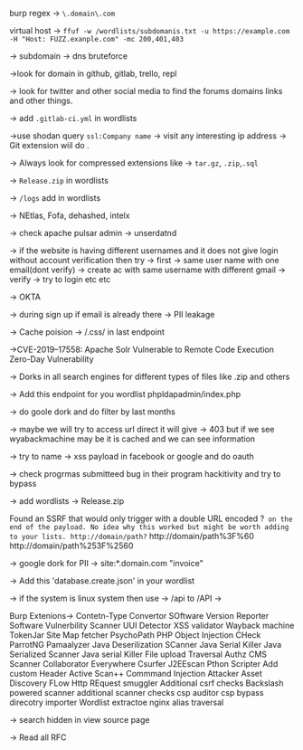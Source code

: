 burp regex -> `\.domain\.com`

virtual host -> `ffuf -w /wordlists/subdomanis.txt -u https://example.com -H "Host: FUZZ.exanple.com" -mc 200,401,403`

-> subdomain -> dns bruteforce

->look for domain in github, gitlab, trello, repl

-> look for twitter and other social media to find the forums domains links and other things.

-> add `.gitlab-ci.yml` in wordlists

->use shodan query `ssl:Company name` -> visit any interesting ip address -> Git extension wiil do .



-> Always look for compressed extensions like -> `tar.gz`, `.zip`,`.sql` 

-> `Release.zip` in wordlists

-> `/logs` add in wordlists

-> NEtlas, Fofa, dehashed, intelx

-> check apache pulsar admin -> unserdatnd

-> if the website is having different usernames and it does not give login without account verification then try -> first -> same user name with one email(dont verify) -> create ac with same username with different gmail -> verify -> try to login etc etc


-> OKTA

-> during sign up if email is already there -> PII leakage

-> Cache poision -> /.css/ in last endpoint

->CVE-2019–17558: Apache Solr Vulnerable to Remote Code Execution Zero-Day Vulnerability


-> Dorks in all search engines for different types of files like .zip and others

-> Add this endpoint for you wordlist phpldapadmin/index.php


-> do goole dork and do filter by last months



-> maybe we will try to access url direct it will give -> 403 but if we see wyabackmachine may be it is cached and we can see information


-> try to name -> xss payload in facebook or google and do oauth 


-> check progrmas submitteed bug in their program hackitivity and try to bypass

-> add wordlists -> Release.zip


Found an SSRF that would only trigger with a double URL encoded ?` on the end of the payload. No idea why this worked but might be worth adding to your lists. http://domain/path?` http://domain/path%3F%60 http://domain/path%253F%2560


-> google dork for PII -> site:*.domain.com "invoice"


-> Add this 'database.create.json' in your wordlist

-> if the system is linux system then use -> /api to /API -> 


Burp Extenions->
Contetn-Type Convertor 
SOftware Version Reporter
Software Vulnerbility Scanner
UUI Detector
XSS validator
Wayback machine
TokenJar
Site Map fetcher
PsychoPath
PHP Object Injection CHeck
ParrotNG
Pamaalyzer
Java Deserilization SCanner
Java Serial Killer
Java Serialized Scanner
Java serial Killer
File upload Traversal
Authz
CMS Scanner
Collaborator Everywhere
Csurfer
J2EEscan
Pthon Scripter
Add custom Header Active Scan++
Commmand Injection Attacker
Asset Discovery
FLow 
Http REquest smuggler
Additional csrf checks
Backslash powered scanner
additional scanner checks
csp auditor 
csp bypass
direcotry importer
Wordlist extractoe
nginx alias traversal


-> search hidden in view source page

-> Read all RFC 